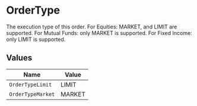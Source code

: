 # OrderType

The execution type of this order. For Equities: MARKET, and LIMIT are supported. For Mutual Funds: only MARKET is supported. For Fixed Income: only LIMIT is supported.


## Values

| Name              | Value             |
| ----------------- | ----------------- |
| `OrderTypeLimit`  | LIMIT             |
| `OrderTypeMarket` | MARKET            |